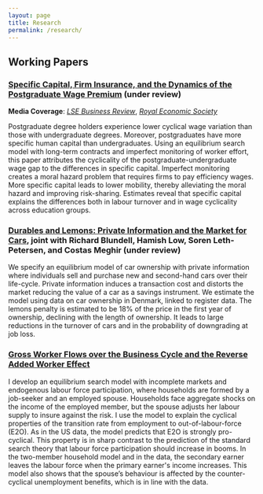 ```yaml
---
layout: page
title: Research
permalink: /research/
---
```




## Working Papers

### [Specific Capital, Firm Insurance, and the Dynamics of the Postgraduate Wage Premium](https://ssrn.com/abstract=3443574) (under review)

**Media Coverage**: [_LSE Business Review_](http://blogs.lse.ac.uk/businessreview/2018/06/13/a-postgraduate-degree-protects-you-against-the-business-cycle/), [_Royal Economic Society_](http://www.res.org.uk/details/mediabrief/10938521/A-POSTGRADUATE-DEGREE-PROTECTS-YOU-AGAINST-THE-BUSINESS-CYCLE-US-evidence.html)

Postgraduate degree holders experience lower cyclical wage variation than those with undergraduate degrees. Moreover, postgraduates have more specific human capital than undergraduates. Using an equilibrium search model with long-term contracts and imperfect monitoring of worker effort, this paper attributes the cyclicality of the postgraduate-undergraduate wage gap to the differences in specific capital. Imperfect monitoring creates a moral hazard problem that requires firms to pay efficiency wages. More specific capital leads to lower mobility, thereby alleviating the moral hazard and improving risk-sharing. Estimates reveal that specific capital explains the differences both in labour turnover and in wage cyclicality across education groups. 



### [Durables and Lemons: Private Information and the Market for Cars](https://drive.google.com/open?id=0B-yAdp5D_qlrVndMVFg0SlU3dEk), joint with Richard Blundell, Hamish Low, Soren Leth-Petersen, and Costas Meghir (under review)

We specify an equilibrium model of car ownership with private information where individuals sell and purchase new and second-hand cars over their life-cycle. Private information induces a transaction cost and distorts the market reducing the value of a car as a savings instrument. We estimate the model using data on car ownership in Denmark, linked to register data. The lemons penalty is estimated to be 18% of the price in the first year of ownership, declining with the length of ownership. It leads to large reductions in the turnover of cars and in the probability of downgrading at job loss.



### [Gross Worker Flows over the Business Cycle and the Reverse Added Worker Effect](https://drive.google.com/open?id=0B-yAdp5D_qlrdGc3Tl94VFB5WjA)

I develop an equilibrium search model with incomplete markets and endogenous labour force participation, where households are formed by a job-seeker and an employed spouse. Households face aggregate shocks on the income of the employed member, but the spouse adjusts her labour supply to insure against the risk. I use the model to explain the cyclical properties of the transition rate from employment to out-of-labour-force (E2O). As in the US data, the model predicts that E2O is strongly pro-cyclical. This property is in sharp contrast to the prediction of the standard search theory that labour force participation should increase in booms. In the two-member household model and in the data, the secondary earner leaves the labour force when the primary earner's income increases. This model also shows that the spouse’s behaviour is affected by the counter-cyclical unemployment benefits, which is in line with the data.

